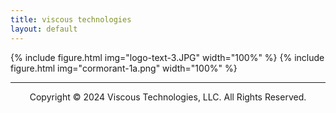 ```yaml
---
title: viscous technologies
layout: default
---
```


{% include figure.html img="logo-text-3.JPG" width="100%" %}
{% include figure.html img="cormorant-1a.png" width="100%" %}

---------
<p style="text-align: center;">Copyright © 2024 Viscous Technologies, LLC. All Rights Reserved.</p>

<!--- 
{% include figure.html img="primary-logo.jpg" width="20%" %}

{% include figure.html img="4knots,100rpm_1.JPG" width="100%" %}
-->
